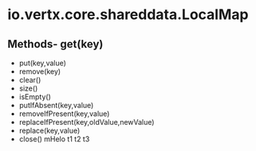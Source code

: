 # io.vertx.core.shareddata.LocalMap
## Methods- get(key)
- put(key,value)
- remove(key)
- clear()
- size()
- isEmpty()
- putIfAbsent(key,value)
- removeIfPresent(key,value)
- replaceIfPresent(key,oldValue,newValue)
- replace(key,value)
- close()
mHelo  t1
t2
t3
